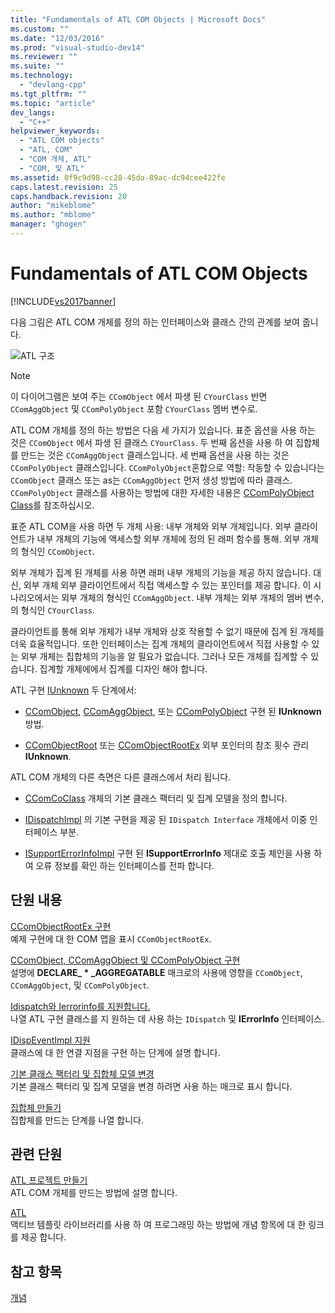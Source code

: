 ```yaml
---
title: "Fundamentals of ATL COM Objects | Microsoft Docs"
ms.custom: ""
ms.date: "12/03/2016"
ms.prod: "visual-studio-dev14"
ms.reviewer: ""
ms.suite: ""
ms.technology: 
  - "devlang-cpp"
ms.tgt_pltfrm: ""
ms.topic: "article"
dev_langs: 
  - "C++"
helpviewer_keywords: 
  - "ATL COM objects"
  - "ATL, COM"
  - "COM 개체, ATL"
  - "COM, 및 ATL"
ms.assetid: 0f9c9d98-cc28-45da-89ac-dc94cee422fe
caps.latest.revision: 25
caps.handback.revision: 20
author: "mikeblome"
ms.author: "mblome"
manager: "ghogen"
---
```

# Fundamentals of ATL COM Objects
[!INCLUDE[vs2017banner](../assembler/inline/includes/vs2017banner.md)]

다음 그림은 ATL COM 개체를 정의 하는 인터페이스와 클래스 간의 관계를 보여 줍니다.  
  
 ![ATL 구조](../atl/media/vc307y1.png "vc307Y1")  
  
> [!NOTE]
>  이 다이어그램은 보여 주는 `CComObject` 에서 파생 된 `CYourClass` 반면 `CComAggObject` 및 `CComPolyObject` 포함 `CYourClass` 멤버 변수로.  
  
 ATL COM 개체를 정의 하는 방법은 다음 세 가지가 있습니다.  표준 옵션을 사용 하는 것은 `CComObject` 에서 파생 된 클래스 `CYourClass`.  두 번째 옵션을 사용 하 여 집합체를 만드는 것은 `CComAggObject` 클래스입니다.  세 번째 옵션을 사용 하는 것은 `CComPolyObject` 클래스입니다.  `CComPolyObject`혼합으로 역할: 작동할 수 있습니다는 `CComObject` 클래스 또는 as는 `CComAggObject` 먼저 생성 방법에 따라 클래스.  `CComPolyObject` 클래스를 사용하는 방법에 대한 자세한 내용은 [CComPolyObject Class](../atl/reference/ccompolyobject-class.md)를 참조하십시오.  
  
 표준 ATL COM을 사용 하면 두 개체 사용: 내부 개체와 외부 개체입니다.  외부 클라이언트가 내부 개체의 기능에 액세스할 외부 개체에 정의 된 래퍼 함수를 통해.  외부 개체의 형식인 `CComObject`.  
  
 외부 개체가 집계 된 개체를 사용 하면 래퍼 내부 개체의 기능을 제공 하지 않습니다.  대신, 외부 개체 외부 클라이언트에서 직접 액세스할 수 있는 포인터를 제공 합니다.  이 시나리오에서는 외부 개체의 형식인 `CComAggObject`.  내부 개체는 외부 개체의 멤버 변수,의 형식인 `CYourClass`.  
  
 클라이언트를 통해 외부 개체가 내부 개체와 상호 작용할 수 없기 때문에 집계 된 개체를 더욱 효율적입니다.  또한 인터페이스는 집계 개체의 클라이언트에서 직접 사용할 수 있는 외부 개체는 집합체의 기능을 알 필요가 없습니다.  그러나 모든 개체를 집계할 수 있습니다.  집계할 개체에에서 집계를 디자인 해야 합니다.  
  
 ATL 구현  [IUnknown](http://msdn.microsoft.com/library/windows/desktop/ms680509) 두 단계에서:  
  
-   [CComObject](../atl/reference/ccomobject-class.md),  [CComAggObject](../atl/reference/ccomaggobject-class.md), 또는  [CComPolyObject](../atl/reference/ccompolyobject-class.md) 구현 된  **IUnknown** 방법.  
  
-   [CComObjectRoot](../atl/reference/ccomobjectroot-class.md) 또는  [CComObjectRootEx](../atl/reference/ccomobjectrootex-class.md) 외부 포인터의 참조 횟수 관리  **IUnknown**.  
  
 ATL COM 개체의 다른 측면은 다른 클래스에서 처리 됩니다.  
  
-   [CComCoClass](../atl/reference/ccomcoclass-class.md) 개체의 기본 클래스 팩터리 및 집계 모델을 정의 합니다.  
  
-   [IDispatchImpl](../atl/reference/idispatchimpl-class.md) 의 기본 구현을 제공 된 `IDispatch Interface` 개체에서 이중 인터페이스 부분.  
  
-   [ISupportErrorInfoImpl](../atl/reference/isupporterrorinfoimpl-class.md) 구현 된  **ISupportErrorInfo**  제대로 호출 체인을 사용 하 여 오류 정보를 확인 하는 인터페이스를 전파 합니다.  
  
## 단원 내용  
 [CComObjectRootEx 구현](../atl/implementing-ccomobjectrootex.md)  
 예제 구현에 대 한 COM 맵을 표시 `CComObjectRootEx`.  
  
 [CComObject, CComAggObject 및 CComPolyObject 구현](../atl/implementing-ccomobject-ccomaggobject-and-ccompolyobject.md)  
 설명에  **DECLARE\_ \* \_AGGREGATABLE** 매크로의 사용에 영향을 `CComObject`, `CComAggObject`, 및 `CComPolyObject`.  
  
 [Idispatch와 Ierrorinfo를 지원합니다.](../atl/supporting-idispatch-and-ierrorinfo.md)  
 나열 ATL 구현 클래스를 지 원하는 데 사용 하는 `IDispatch` 및  **IErrorInfo** 인터페이스.  
  
 [IDispEventImpl 지원](../atl/supporting-idispeventimpl.md)  
 클래스에 대 한 연결 지점을 구현 하는 단계에 설명 합니다.  
  
 [기본 클래스 팩터리 및 집합체 모델 변경](../atl/changing-the-default-class-factory-and-aggregation-model.md)  
 기본 클래스 팩터리 및 집계 모델을 변경 하려면 사용 하는 매크로 표시 합니다.  
  
 [집합체 만들기](../atl/creating-an-aggregated-object.md)  
 집합체를 만드는 단계를 나열 합니다.  
  
## 관련 단원  
 [ATL 프로젝트 만들기](../atl/reference/creating-an-atl-project.md)  
 ATL COM 개체를 만드는 방법에 설명 합니다.  
  
 [ATL](../atl/active-template-library-atl-concepts.md)  
 액티브 템플릿 라이브러리를 사용 하 여 프로그래밍 하는 방법에 개념 항목에 대 한 링크를 제공 합니다.  
  
## 참고 항목  
 [개념](../atl/active-template-library-atl-concepts.md)
